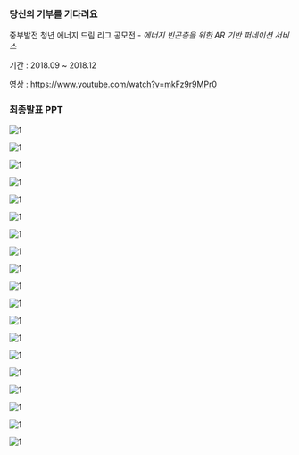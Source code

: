 ### 당신의 기부를 기다려요

중부발전 청년 에너지 드림 리그 공모전 - *에너지 빈곤층을 위한 AR 기반 퍼네이션 서비스*

기간 : 2018.09 ~ 2018.12

영상 : https://www.youtube.com/watch?v=mkFz9r9MPr0





### 최종발표 PPT

![1](./images/1.png)



![1](./images/3.png)



![1](./images/4.png)



![1](./images/5.png)



![1](./images/6.png)



![1](./images/7.png)



![1](./images/8.png)



![1](./images/9.png)



![1](./images/10.png)



![1](./images/11.png)



![1](./images/12.png)



![1](./images/13.png)



![1](./images/14.png)



![1](./images/15.png)



![1](./images/16.png)



![1](./images/17.png)



![1](./images/18.png)



![1](./images/19.png)



![1](./images/20.png)

